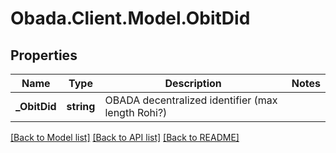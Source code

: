 
# Obada.Client.Model.ObitDid

## Properties

Name | Type | Description | Notes
------------ | ------------- | ------------- | -------------
**_ObitDid** | **string** | OBADA decentralized identifier (max length Rohi?) | 

[[Back to Model list]](../README.md#documentation-for-models)
[[Back to API list]](../README.md#documentation-for-api-endpoints)
[[Back to README]](../README.md)

